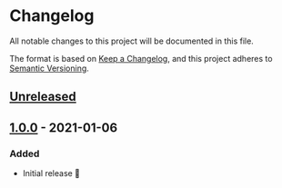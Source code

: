 # Changelog
All notable changes to this project will be documented in this file.

The format is based on [Keep a Changelog](https://keepachangelog.com/en/1.0.0/),
and this project adheres to [Semantic Versioning](https://semver.org/spec/v2.0.0.html).

## [Unreleased]

## [1.0.0] - 2021-01-06
### Added
- Initial release 🎉

[Unreleased]: https://github.com/umanit/sylius-product-variant-attribute-plugin/compare/v1.0.0...HEAD
[1.0.0]: https://github.com/umanit/sylius-product-variant-attribute-plugin/releases/tag/v1.0.0
